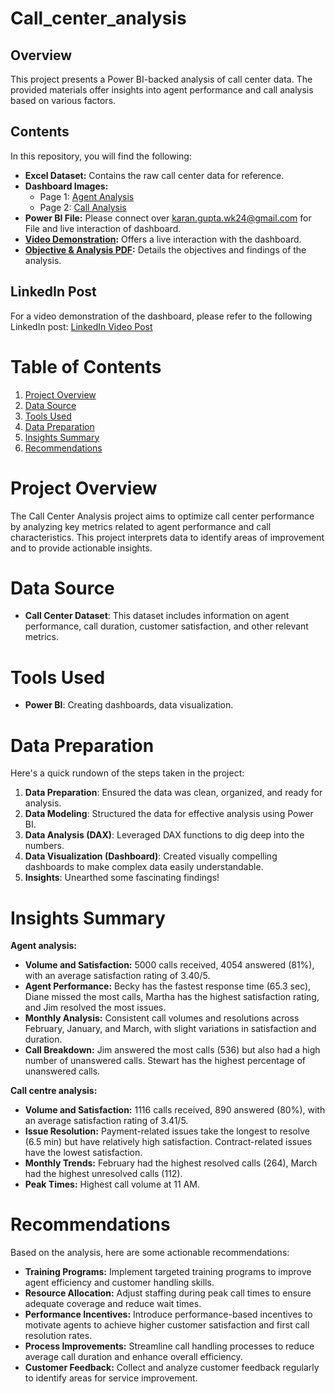 # Call_center_analysis
## Overview
This project presents a Power BI-backed analysis of call center data. The provided materials offer insights into agent performance and call analysis based on various factors.

## Contents
In this repository, you will find the following:

- **Excel Dataset:** Contains the raw call center data for reference.
- **Dashboard Images:**
  - Page 1: [Agent Analysis](https://github.com/Karan-work-24/Call_center_analysis/blob/main/Call%20centre%20analysis%20project/Agent%20analysis.png)
  - Page 2: [Call Analysis](https://github.com/Karan-work-24/Call_center_analysis/blob/main/Call%20centre%20analysis%20project/call%20analysis.png)
- **Power BI File:** Please connect over karan.gupta.wk24@gmail.com for File and live interaction of dashboard.
- **[Video Demonstration](https://github.com/Karan-work-24/Call_center_analysis/blob/main/Call%20centre%20analysis%20project/Full%20analysis.mp4):** Offers a live interaction with the dashboard.
- **[Objective & Analysis PDF](https://github.com/Karan-work-24/Call_center_analysis/blob/main/Call%20centre%20analysis%20project/Optimizing-Call-Center-Performance.pdf):** Details the objectives and findings of the analysis.

## LinkedIn Post
For a video demonstration of the dashboard, please refer to the following LinkedIn post:
[LinkedIn Video Post](https://www.linkedin.com/feed/update/urn:li:activity:7194053778944241664/)

# Table of Contents
1. [Project Overview](#project-overview)
2. [Data Source](#data-source)
3. [Tools Used](#tools-used)
4. [Data Preparation](#data-preparation)
5. [Insights Summary](#InsightsSummary)
6. [Recommendations](#recommendations)

# Project Overview
The Call Center Analysis project aims to optimize call center performance by analyzing key metrics related to agent performance and call characteristics. This project interprets data to identify areas of improvement and to provide actionable insights.

# Data Source
- **Call Center Dataset**: This dataset includes information on agent performance, call duration, customer satisfaction, and other relevant metrics.

# Tools Used
- **Power BI**: Creating dashboards, data visualization.

# Data Preparation
Here's a quick rundown of the steps taken in the project:
1. **Data Preparation**: Ensured the data was clean, organized, and ready for analysis.
2. **Data Modeling**: Structured the data for effective analysis using Power BI.
3. **Data Analysis (DAX)**: Leveraged DAX functions to dig deep into the numbers.
4. **Data Visualization (Dashboard)**: Created visually compelling dashboards to make complex data easily understandable.
5. **Insights**: Unearthed some fascinating findings!

# Insights Summary

**Agent analysis:**
- **Volume and Satisfaction:** 5000 calls received, 4054 answered (81%), with an average satisfaction rating of 3.40/5.
- **Agent Performance:** Becky has the fastest response time (65.3 sec), Diane missed the most calls, Martha has the highest satisfaction rating, and Jim resolved the most issues.
- **Monthly Analysis:** Consistent call volumes and resolutions across February, January, and March, with slight variations in satisfaction and duration.
- **Call Breakdown:** Jim answered the most calls (536) but also had a high number of unanswered calls. Stewart has the highest percentage of unanswered calls.

**Call centre analysis:**
- **Volume and Satisfaction:** 1116 calls received, 890 answered (80%), with an average satisfaction rating of 3.41/5.
- **Issue Resolution:** Payment-related issues take the longest to resolve (6.5 min) but have relatively high satisfaction. Contract-related issues have the lowest satisfaction.
- **Monthly Trends:** February had the highest resolved calls (264), March had the highest unresolved calls (112).
- **Peak Times:** Highest call volume at 11 AM.

# Recommendations
Based on the analysis, here are some actionable recommendations:

- **Training Programs:** Implement targeted training programs to improve agent efficiency and customer handling skills.
- **Resource Allocation:** Adjust staffing during peak call times to ensure adequate coverage and reduce wait times.
- **Performance Incentives:** Introduce performance-based incentives to motivate agents to achieve higher customer satisfaction and first call resolution rates.
- **Process Improvements:** Streamline call handling processes to reduce average call duration and enhance overall efficiency.
- **Customer Feedback:** Collect and analyze customer feedback regularly to identify areas for service improvement.
```
